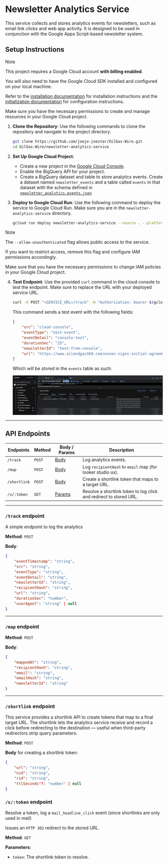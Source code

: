# Newsletter Analytics Service

This service collects and stores analytics events for newsletters, such as email link clicks and web app activity. It is designed to be used in conjunction with the Google Apps Script-based newsletter system.

## Setup Instructions

> [!NOTE]
> This project requires a Google Cloud account **with billing enabled**.
>
> You will also need to have the Google Cloud SDK installed and configured on your local machine.
>
> Refer to the [installation documentation](https://cloud.google.com/sdk/docs/install) for installation instructions and the [initialization documentation](https://cloud.google.com/sdk/docs/initializing) for configuration instructions.
>
> Make sure you have the necessary permissions to create and manage resources in your Google Cloud project.

1. **Clone the Repository**:
    Use the following commands to clone the repository and navigate to the project directory.

    ```bash
    git clone https://github.com/joejo-joestar/OilGas-Wire.git
    cd OilGas-Wire/newsletter-analytics-service
    ```

2. **Set Up Google Cloud Project**:
    - Create a new project in the [Google Cloud Console](https://console.cloud.google.com/).
    - Enable the BigQuery API for your project.
    - Create a BigQuery dataset and table to store analytics events. Create a dataset named `newsletter_events` and a table called `events` in that dataset with the schema defined in [`newsletter_analytics.events.json`](newsletter_analytics.events.json)

3. **Deploy to Google Cloud Run**:
    Use the following command to deploy the service to Google Cloud Run. Make sure you are in the `newsletter-analytics-service` directory.

    ```bash
    gcloud run deploy newsletter-analytics-service --source . --platform managed --region us-central1 --allow-unauthenticated
    ```

> [!NOTE]
> The `--allow-unauthenticated` flag allows public access to the service.
>
> If you want to restrict access, remove this flag and configure IAM permissions accordingly.
>
> Make sure that you have the necessary permissions to change IAM policies in your Google Cloud project.

4. **Test Endpoint**:
    Use the provided `curl` command in the cloud console to test the endpoint. Make sure to replace the URL with your deployed service URL.

    ```bash
    curl -X POST "<SERVICE_URL>/track" -H "Authorization: bearer $(gcloud auth print-identity-token)" -H "Content-Type: application/json" -d '{  "src":"cloud-console", "eventType": "test-event", "eventDetail": "console-test", "durationSec": "25", "newsletterId": "test-from-console", "url": "https://www.oilandgas360.com/exxon-signs-initial-agreement-with-rosneft-to-chart-possible-path-to-recoup-russian-losses-sources-say/#utm_source=rss&utm_medium=rss&utm_campaign=exxon-signs-initial-agreement-with-rosneft-to-chart-possible-path-to-recoup-russian-losses-sources-say" }''
    ```

    This command sends a test event with the following fields:

    ```json
    {
        "src": "cloud-console",
        "eventType": "test-event",
        "eventDetail": "console-test",
        "durationSec": "25",
        "newsletterId": "test-from-console",
        "url": "https://www.oilandgas360.com/exxon-signs-initial-agreement-with-rosneft-to-chart-possible-path-to-recoup-russian-losses-sources-say/#utm_source=rss&utm_medium=rss&utm_campaign=exxon-signs-initial-agreement-with-rosneft-to-chart-possible-path-to-recoup-russian-losses-sources-say"
    }
    ```

    Which will be stored in the `events` table as such:

    <p align="center">
    <img src="../assets/bigquery sample.png" alt="BigQuery Record" title="BigQuery Record" width="600" >
    </p>

---

## API Endpoints

| Endpoints    | Method | Body / Params               | Description                                                        |
| ------------ | ------ | --------------------------- | ------------------------------------------------------------------ |
| `/track`     | `POST` | [Body](#track-endpoint)     | Log analytics events.                                              |
| `/map`       | `POST` | [Body](#map-endpoint)       | Log `recipientHash` to `email` map (for looker studio ux).         |
| `/shortlink` | `POST` | [Body](#shortlink-endpoint) | Create a shortlink token that maps to a target URL.                |
| `/s/:token`  | `GET`  | [Params](#stoken-endpoint)  | Resolve a shortlink token to log click and redirect to stored URL. |

---

### `/track` endpoint

A simple endpoint to log the analytics

**Method**: `POST`

**Body**:

```json
{
    "eventTimestamp": "string",
    "src": "string",
    "eventType": "string",
    "eventDetail": "string",
    "newsletterId": "string",
    "recipientHash": "string",
    "url": "string",
    "durationSec": "number",
    "userAgent": "string" | null
}
```

---

### `/map` endpoint

**Method**: `POST`

**Body**:

```json
{
    "mappedAt": "string",
    "recipientHash": "string",
    "email": "string",
    "emailHash": "string",
    "newsletterId": "string"
}
```

---

### `/shortlink` endpoint

This service provides a shortlink API to create tokens that map to a final target URL. The shortlink lets the analytics service receive and record a click before redirecting to the destination — useful when third-party redirectors strip query parameters.

**Method**: `POST`

**Body** for creating a shortlink token:

```json
{
    "url": "string",
    "nid": "string",
    "rid": "string",
    "ttlSeconds"?: "number" | null
}
```

### `/s/:token` endpoint

Resolve a token, log a `mail_headline_click` event (since shortlinks are only used in mail)

Issues an `HTTP 302` redirect to the stored URL.

**Method**: `GET`

**Parameters**:

- `token`: The shortlink token to resolve.
